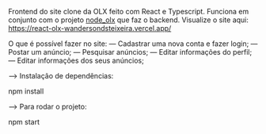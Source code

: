 Frontend do site clone da OLX feito com React e Typescript. Funciona em conjunto com o projeto [node_olx](https://github.com/WandersonDSTeixeira/node_olx) que faz o backend. Visualize o site aqui: https://react-olx-wandersondsteixeira.vercel.app/

O que é possível fazer no site:
— Cadastrar uma nova conta e fazer login;
— Postar um anúncio;
— Pesquisar anúncios;
— Editar informações do perfil;
— Editar informações dos seus anúncios;

—> Instalação de dependências:

npm install

—> Para rodar o projeto:

npm start

